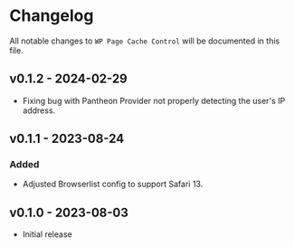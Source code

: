 # Changelog

All notable changes to `WP Page Cache Control` will be documented in this file.

## v0.1.2 - 2024-02-29

- Fixing bug with Pantheon Provider not properly detecting the user's IP address.

## v0.1.1 - 2023-08-24

### Added

- Adjusted Browserlist config to support Safari 13.

## v0.1.0 - 2023-08-03

- Initial release
